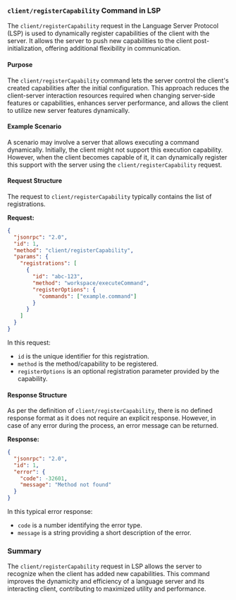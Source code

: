 ### `client/registerCapability` Command in LSP

The `client/registerCapability` request in the Language Server Protocol (LSP) is used to dynamically register capabilities of the client with the server. It allows the server to push new capabilities to the client post-initialization, offering additional flexibility in communication.

#### Purpose

The `client/registerCapability` command lets the server control the client's created capabilities after the initial configuration. This approach reduces the client-server interaction resources required when changing server-side features or capabilities, enhances server performance, and allows the client to utilize new server features dynamically.

#### Example Scenario

A scenario may involve a server that allows executing a command dynamically. Initially, the client might not support this execution capability. However, when the client becomes capable of it, it can dynamically register this support with the server using the `client/registerCapability` request.

#### Request Structure

The request to `client/registerCapability` typically contains the list of registrations.

**Request:**

```json
{
  "jsonrpc": "2.0",
  "id": 1,
  "method": "client/registerCapability",
  "params": {
    "registrations": [
      {
        "id": "abc-123",
        "method": "workspace/executeCommand",
        "registerOptions": {
          "commands": ["example.command"]
        }
      }
    ]
  }
}
```

In this request:
- `id` is the unique identifier for this registration.
- `method` is the method/capability to be registered.
- `registerOptions` is an optional registration parameter provided by the capability.

#### Response Structure

As per the definition of `client/registerCapability`, there is no defined response format as it does not require an explicit response. However, in case of any error during the process, an error message can be returned.

**Response:**

```json
{
  "jsonrpc": "2.0",
  "id": 1,
  "error": {
    "code": -32601,
    "message": "Method not found"
  }
}
```

In this typical error response:
- `code` is a number identifying the error type.
- `message` is a string providing a short description of the error.

### Summary

The `client/registerCapability` request in LSP allows the server to recognize when the client has added new capabilities. This command improves the dynamicity and efficiency of a language server and its interacting client, contributing to maximized utility and performance.